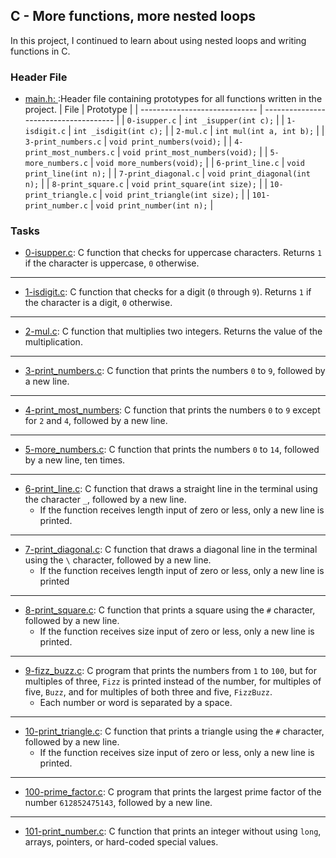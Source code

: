 ## C - More functions, more nested loops

In this project, I continued to learn about using nested loops and writing functions in C.

### Header File 

* [main.h: ](https://github.com/KimberlyPeters/alx-low_level_programming/blob/master/0x04-more_functions_nested_loops/main.h):Header file containing prototypes for all functions written in the project.
| 		File  		|		 Prototype 		|
| ----------------------------- | ------------------------------------- |
| ```0-isupper.c```  		| ```int _isupper(int c);```  		|
| ```1-isdigit.c```  		| ```int _isdigit(int c);```  		|
| ```2-mul.c```  		| ```int mul(int a, int b);```  	|
| ```3-print_numbers.c```  	| ```void print_numbers(void);```  	|
| ```4-print_most_numbers.c```  | ```void print_most_numbers(void);```  |
| ```5-more_numbers.c```  	| ```void more_numbers(void);```  	|
| ```6-print_line.c```  	| ```void print_line(int n);```  	|
| ```7-print_diagonal.c```  	| ```void print_diagonal(int n);```  	|
| ```8-print_square.c```  	| ```void print_square(int size);```  	|
| ```10-print_triangle.c```  	| ```void print_triangle(int size);```  |
| ```101-print_number.c```  	| ```void print_number(int n);```  	|

### Tasks

* [0-isupper.c](https://github.com/KimberlyPeters/alx-low_level_programming/blob/master/0x04-more_functions_nested_loops/0-isupper.c): C function that checks for uppercase characters. Returns ```1``` if the character is uppercase, ```0``` otherwise.
-------------------------------
* [1-isdigit.c](https://github.com/KimberlyPeters/alx-low_level_programming/blob/master/0x04-more_functions_nested_loops/1-isdigit.c): C function that checks for a digit (```0``` through ```9```). Returns ```1``` if the character is a digit, ```0``` otherwise.
----------------------------------
* [2-mul.c](https://github.com/KimberlyPeters/alx-low_level_programming/blob/master/0x04-more_functions_nested_loops/2-mul.c): C function that multiplies two integers. Returns the value of the multiplication.
---------------------------------------------------
* [3-print_numbers.c](https://github.com/KimberlyPeters/alx-low_level_programming/blob/master/0x04-more_functions_nested_loops/3-print_numbers.c): C function that prints the numbers ```0``` to ```9```, followed by a new line.
--------------------------------------------------------------------------------
* [4-print_most_numbers](https://github.com/KimberlyPeters/alx-low_level_programming/blob/master/0x04-more_functions_nested_loops/4-print_most_numbers.c): C function that prints the numbers ```0``` to ```9``` except for ```2``` and ```4```, followed by a new line.
-----------------------------------------------
* [5-more_numbers.c](https://github.com/KimberlyPeters/alx-low_level_programming/blob/master/0x04-more_functions_nested_loops/5-more_numbers.c): C function that prints the numbers ```0``` to ```14```, followed by a new line, ten times.
------------------------------------------
* [6-print_line.c](https://github.com/KimberlyPeters/alx-low_level_programming/blob/master/0x04-more_functions_nested_loops/6-print_line.c): C function that draws a straight line in the terminal using the character ```_```, followed by a new line.
	* If the function receives length input of zero or less, only a new line is printed.
----------------------------------------
* [7-print_diagonal.c](https://github.com/KimberlyPeters/alx-low_level_programming/blob/master/0x04-more_functions_nested_loops/7-print_diagonal.c): C function that draws a diagonal line in the terminal using the ```\``` character, followed by a new line.
	* If the function receives length input of zero or less, only a new line is printed
----------------------------------------------------
* [8-print_square.c](https://github.com/KimberlyPeters/alx-low_level_programming/blob/master/0x04-more_functions_nested_loops/8-print_square.c): C function that prints a square using the ```#``` character, followed by a new line.
	* If the function receives size input of zero or less, only a new line is printed.
-------------------------------------------------------------
* [9-fizz_buzz.c](https://github.com/KimberlyPeters/alx-low_level_programming/blob/master/0x04-more_functions_nested_loops/9-fizz_buzz.c): C program that prints the numbers from ```1``` to ```100```, but for multiples of three, ```Fizz``` is printed instead of the number, for multiples of five, ```Buzz```, and for multiples of both three and five, ```FizzBuzz```.
	* Each number or word is separated by a space.
--------------------------------------------------
* [10-print_triangle.c](https://github.com/KimberlyPeters/alx-low_level_programming/blob/master/0x04-more_functions_nested_loops/10-print_triangle.c): C function that prints a triangle using the ```#``` character, followed by a new line.
	* If the function receives size input of zero or less, only a new line is printed.
----------------------------------------
* [100-prime_factor.c](https://github.com/KimberlyPeters/alx-low_level_programming/blob/master/0x04-more_functions_nested_loops/100-prime_factor.c): C program that prints the largest prime factor of the number ```612852475143```, followed by a new line.
------------------------------------------------
* [101-print_number.c](https://github.com/KimberlyPeters/alx-low_level_programming/blob/master/0x04-more_functions_nested_loops/101-print_number.c): C function that prints an integer without using ```long```, arrays, pointers, or hard-coded special values.
